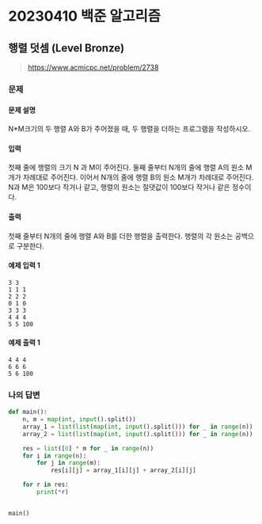 # 20230410 백준 알고리즘

## 행렬 덧셈 (Level Bronze)
> https://www.acmicpc.net/problem/2738

### 문제
#### 문제 설명
N*M크기의 두 행렬 A와 B가 주어졌을 때, 두 행렬을 더하는 프로그램을 작성하시오.

#### 입력
첫째 줄에 행렬의 크기 N 과 M이 주어진다. 둘째 줄부터 N개의 줄에 행렬 A의 원소 M개가 차례대로 주어진다. 이어서 N개의 줄에 행렬 B의 원소 M개가 차례대로 주어진다. N과 M은 100보다 작거나 같고, 행렬의 원소는 절댓값이 100보다 작거나 같은 정수이다.

#### 출력
첫째 줄부터 N개의 줄에 행렬 A와 B를 더한 행렬을 출력한다. 행렬의 각 원소는 공백으로 구분한다.

#### 예제 입력 1
```
3 3
1 1 1
2 2 2
0 1 0
3 3 3
4 4 4
5 5 100
```

#### 예제 출력 1
```
4 4 4
6 6 6
5 6 100
```

### 나의 답변
```python
def main():
    n, m = map(int, input().split())
    array_1 = list(list(map(int, input().split())) for _ in range(n))
    array_2 = list(list(map(int, input().split())) for _ in range(n))

    res = list([0] * m for _ in range(n))
    for i in range(n):
        for j in range(m):
            res[i][j] = array_1[i][j] + array_2[i][j]

    for r in res:
        print(*r)


main()
```